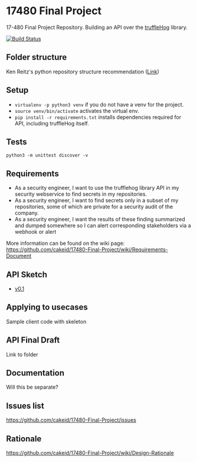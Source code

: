 # 17480 Final Project
  17-480 Final Project Repository. Building an API over the [truffleHog](https://github.com/dxa4481/truffleHog/) library.

[![Build Status](https://travis-ci.com/cakeid/17480-Final-Project.svg?token=x1jLGpFqhXWPzfonGfC3&branch=master)](https://travis-ci.com/cakeid/17480-Final-Project)

## Folder structure

Ken Reitz's python repository structure recommendation ([Link](https://www.kennethreitz.org/essays/repository-structure-and-python))

## Setup
* `virtualenv -p python3 venv` if you do not have a venv for the project.
* `source venv/bin/activate` activates the virtual env.
* `pip install -r requirements.txt` installs dependencies required for API, including truffleHog itself.

## Tests
`python3 -m unittest discover -v`

## Requirements

* As a security engineer, I want to use the trufflehog library API in my security webservice to find secrets in my repositories.
* As a security engineer, I want to find secrets only in a subset of my repositories, some of which are private for a security audit of the company.
* As a security engineer, I want the results of these finding summarized and dumped somewhere so I can alert corresponding stakeholders via a webhook or alert

More information can be found on the wiki page:  
https://github.com/cakeid/17480-Final-Project/wiki/Requirements-Document

## API Sketch
* [v0.1](https://github.com/cakeid/17480-Final-Project/tree/41e253e29f05c0b3c0132ae903e83078cc1885b8/api/name_pending)

## Applying to usecases
Sample client code with skeleton

## API Final Draft
Link to folder

## Documentation
Will this be separate?

## Issues list
https://github.com/cakeid/17480-Final-Project/issues

## Rationale
https://github.com/cakeid/17480-Final-Project/wiki/Design-Rationale
